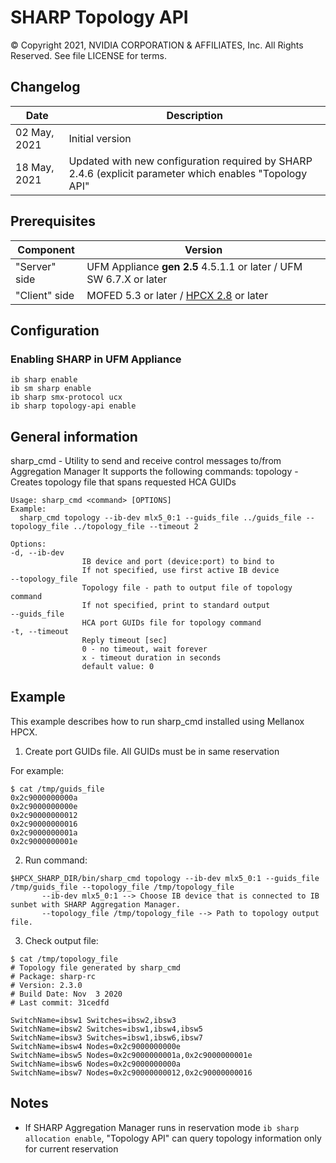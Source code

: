 # SHARP Topology API

© Copyright 2021, NVIDIA CORPORATION & AFFILIATES, Inc. All Rights Reserved.
See file LICENSE for terms.

## Changelog
| Date                | Description                                                                                            |
| ------------------- | ---------------------------------------------------------                                              |
| 02 May, 2021        | Initial version                                                                                        |
| 18 May, 2021        | Updated with new configuration required by SHARP 2.4.6 (explicit parameter which enables "Topology API" |

## Prerequisites
| Component     | Version                                                                                |
| ------------- | ---------------------------------------------------------------------------------------|
| "Server" side | UFM Appliance __gen 2.5__ 4.5.1.1 or later / UFM SW 6.7.X  or later                    |
| "Client" side | MOFED 5.3 or later  /  [HPCX 2.8](https://docs.mellanox.com/display/HPCXv281) or later |

## Configuration

### Enabling SHARP in UFM Appliance

```
ib sharp enable
ib sm sharp enable
ib sharp smx-protocol ucx
ib sharp topology-api enable
```

## General information

sharp_cmd - Utility to send and receive control messages to/from Aggregation Manager
It supports the following commands:
  topology - Creates topology file that spans requested HCA GUIDs

```
Usage: sharp_cmd <command> [OPTIONS]
Example:
  sharp_cmd topology --ib-dev mlx5_0:1 --guids_file ../guids_file --topology_file ../topology_file --timeout 2

Options:
-d, --ib-dev
                IB device and port (device:port) to bind to
                If not specified, use first active IB device
--topology_file
                Topology file - path to output file of topology command
                If not specified, print to standard output
--guids_file
                HCA port GUIDs file for topology command
-t, --timeout
                Reply timeout [sec]
                0 - no timeout, wait forever
                x - timeout duration in seconds
                default value: 0
```

## Example
This example describes how to run sharp_cmd installed using Mellanox HPCX.

1. Create port GUIDs file. All GUIDs must be in same reservation

For example:
```
$ cat /tmp/guids_file
0x2c9000000000a
0x2c9000000000e
0x2c90000000012
0x2c90000000016
0x2c9000000001a
0x2c9000000001e
```

2. Run command:


```
$HPCX_SHARP_DIR/bin/sharp_cmd topology --ib-dev mlx5_0:1 --guids_file /tmp/guids_file --topology_file /tmp/topology_file
       --ib-dev mlx5_0:1 --> Choose IB device that is connected to IB sunbet with SHARP Aggregation Manager.
       --topology_file /tmp/topology_file --> Path to topology output file.
```

3. Check output file:


```
$ cat /tmp/topology_file
# Topology file generated by sharp_cmd
# Package: sharp-rc
# Version: 2.3.0
# Build Date: Nov  3 2020
# Last commit: 31cedfd

SwitchName=ibsw1 Switches=ibsw2,ibsw3
SwitchName=ibsw2 Switches=ibsw1,ibsw4,ibsw5
SwitchName=ibsw3 Switches=ibsw1,ibsw6,ibsw7
SwitchName=ibsw4 Nodes=0x2c9000000000e
SwitchName=ibsw5 Nodes=0x2c9000000001a,0x2c9000000001e
SwitchName=ibsw6 Nodes=0x2c9000000000a
SwitchName=ibsw7 Nodes=0x2c90000000012,0x2c90000000016
```

## Notes
- If SHARP Aggregation Manager runs in reservation mode `ib sharp allocation enable`, "Topology API" can query topology information only for current reservation


